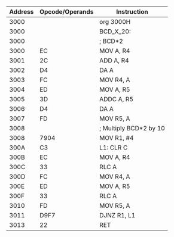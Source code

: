 | Address | Opcode/Operands | Instruction
|---------|-----------------|----------------------------
| 3000    |                 | org 3000H
| 3000    |                 | BCD_X_20:
| 3000    |                 |     ; BCD*2
| 3000    | EC              |     MOV A, R4
| 3001    | 2C              |     ADD A, R4
| 3002    | D4              |     DA A
| 3003    | FC              |     MOV R4, A
| 3004    | ED              |     MOV A, R5
| 3005    | 3D              |     ADDC A, R5
| 3006    | D4              |     DA A
| 3007    | FD              |     MOV R5, A
| 3008    |                 |     ; Multiply BCD*2 by 10
| 3008    | 7904            |     MOV R1, #4
| 300A    | C3              | L1: CLR C
| 300B    | EC              |     MOV A, R4
| 300C    | 33              |     RLC A
| 300D    | FC              |     MOV R4, A
| 300E    | ED              |     MOV A, R5
| 300F    | 33              |     RLC A
| 3010    | FD              |     MOV R5, A
| 3011    | D9F7            |     DJNZ R1, L1
| 3013    | 22              |     RET
